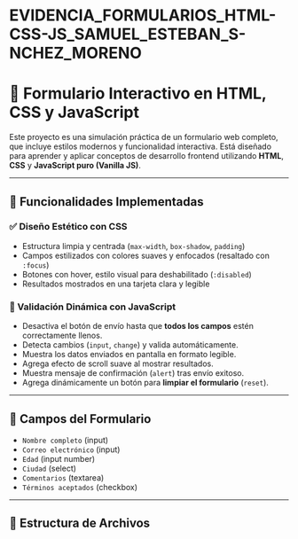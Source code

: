 # EVIDENCIA_FORMULARIOS_HTML-CSS-JS_SAMUEL_ESTEBAN_S-NCHEZ_MORENO
# 📝 Formulario Interactivo en HTML, CSS y JavaScript

Este proyecto es una simulación práctica de un formulario web completo, que incluye estilos modernos y funcionalidad interactiva. Está diseñado para aprender y aplicar conceptos de desarrollo frontend utilizando **HTML**, **CSS** y **JavaScript puro (Vanilla JS)**.

---

## 🔧 Funcionalidades Implementadas

### ✅ Diseño Estético con CSS
- Estructura limpia y centrada (`max-width`, `box-shadow`, `padding`)
- Campos estilizados con colores suaves y enfocados (resaltado con `:focus`)
- Botones con hover, estilo visual para deshabilitado (`:disabled`)
- Resultados mostrados en una tarjeta clara y legible

### 🧠 Validación Dinámica con JavaScript
- Desactiva el botón de envío hasta que **todos los campos** estén correctamente llenos.
- Detecta cambios (`input`, `change`) y valida automáticamente.
- Muestra los datos enviados en pantalla en formato legible.
- Agrega efecto de scroll suave al mostrar resultados.
- Muestra mensaje de confirmación (`alert`) tras envío exitoso.
- Agrega dinámicamente un botón para **limpiar el formulario** (`reset`).

---

## 🧪 Campos del Formulario

- `Nombre completo` (input)
- `Correo electrónico` (input)
- `Edad` (input number)
- `Ciudad` (select)
- `Comentarios` (textarea)
- `Términos aceptados` (checkbox)

---

## 📂 Estructura de Archivos

